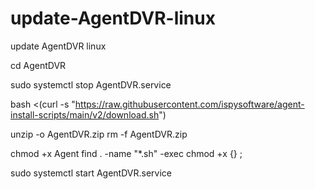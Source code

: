 # update-AgentDVR-linux
update AgentDVR linux

cd AgentDVR

sudo systemctl stop AgentDVR.service

bash <(curl -s "https://raw.githubusercontent.com/ispysoftware/agent-install-scripts/main/v2/download.sh")

unzip -o AgentDVR.zip
rm -f AgentDVR.zip

chmod +x Agent
find . -name "*.sh" -exec chmod +x {} \;

sudo systemctl start AgentDVR.service

